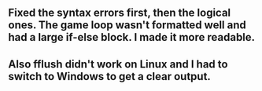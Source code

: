 ## Fixed the syntax errors first, then the logical ones. The game loop wasn't formatted well and had a large if-else block. I made it more readable.

## Also fflush didn't work on Linux and I had to switch to Windows to get a clear output.
